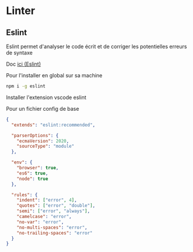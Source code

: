 # Linter

## Eslint

Eslint permet d'analyser le code écrit et de corriger les potentielles erreurs de syntaxe

Doc [ici (Eslint)](https://eslint.org/demo)

Pour l'installer en global sur sa machine

```bash
npm i -g eslint
```

Installer l'extension vscode eslint

Pour un fichier config de base

```json
{
  "extends": "eslint:recommended",

  "parserOptions": {
    "ecmaVersion": 2020,
    "sourceType": "module"
  },

  "env": {
    "browser": true,
    "es6": true,
    "node": true
  },

  "rules": {
    "indent": ["error", 4],
    "quotes": ["error", "double"],
    "semi": ["error", "always"],
    "camelcase": "error",
    "no-var": "error",
    "no-multi-spaces": "error",
    "no-trailing-spaces": "error"
  }
}
```
